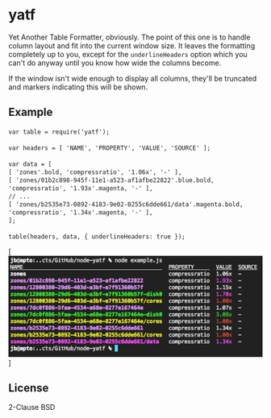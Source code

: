 yatf
====

Yet Another Table Formatter, obviously. The point of this one is to handle
column layout and fit into the current window size. It leaves the formatting
completely up to you, except for the `underlineHeaders` option which you can't
do anyway until you know how wide the columns become.

If the window isn't wide enough to display all columns, they'll be truncated and markers indicating this will be shown.

Example
-------

    var table = require('yatf');
    
    var headers = [ 'NAME', 'PROPERTY', 'VALUE', 'SOURCE' ];
    
    var data = [
    [ 'zones'.bold, 'compressratio', '1.06x', '-' ],
    [ 'zones/01b2c898-945f-11e1-a523-af1afbe22822'.blue.bold, 'compressratio', '1.93x'.magenta, '-' ],
    // ...
    [ 'zones/b2535e73-0892-4183-9e02-0255c6dde661/data'.magenta.bold, 'compressratio', '1.34x'.magenta, '-' ],
    ];
    
    table(headers, data, { underlineHeaders: true });

[![](https://github.com/calmh/node-yatf/raw/master/screenshot.png)]

License
-------

2-Clause BSD

